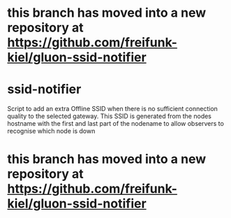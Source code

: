 # this branch has moved into a new repository at https://github.com/freifunk-kiel/gluon-ssid-notifier

ssid-notifier
============

Script to add an extra Offline SSID when there is no sufficient connection quality to the selected gateway. This SSID is generated from the nodes hostname with the first and last part of the nodename to allow observers to recognise which node is down

# this branch has moved into a new repository at https://github.com/freifunk-kiel/gluon-ssid-notifier